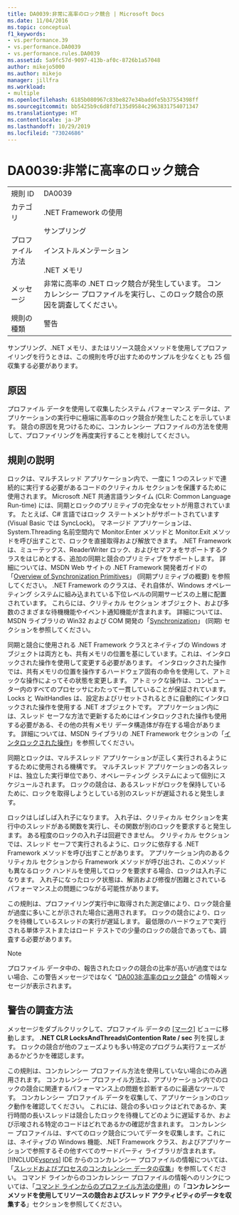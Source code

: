 ```yaml
---
title: DA0039:非常に高率のロック競合 | Microsoft Docs
ms.date: 11/04/2016
ms.topic: conceptual
f1_keywords:
- vs.performance.39
- vs.performance.DA0039
- vs.performance.rules.DA0039
ms.assetid: 5a9fc57d-9097-413b-af0c-8726b1a57048
author: mikejo5000
ms.author: mikejo
manager: jillfra
ms.workload:
- multiple
ms.openlocfilehash: 6185b080967c83be827e34baddfe5b37554398ff
ms.sourcegitcommit: bb5425b9c6d8fd7135d9584c2963831754071347
ms.translationtype: HT
ms.contentlocale: ja-JP
ms.lasthandoff: 10/29/2019
ms.locfileid: "73024686"
---
```

# <a name="da0039-very-high-rate-of-lock-contentions"></a>DA0039:非常に高率のロック競合

|||
|-|-|
|規則 ID|DA0039|
|カテゴリ|.NET Framework の使用|
|プロファイル方法|サンプリング<br /><br /> インストルメンテーション<br /><br /> .NET メモリ|
|メッセージ|非常に高率の .NET ロック競合が発生しています。 コンカレンシー プロファイルを実行し、このロック競合の原因を調査してください。|
|規則の種類|警告|

 サンプリング、.NET メモリ、またはリソース競合メソッドを使用してプロファイリングを行うときは、この規則を呼び出すためのサンプルを少なくとも 25 個収集する必要があります。

## <a name="cause"></a>原因
 プロファイル データを使用して収集したシステム パフォーマンス データは、アプリケーションの実行中に極端に高率のロック競合が発生したことを示しています。 競合の原因を見つけるために、コンカレンシー プロファイルの方法を使用して、プロファイリングを再度実行することを検討してください。

## <a name="rule-description"></a>規則の説明
 ロックは、マルチスレッド アプリケーション内で、一度に 1 つのスレッドで連続的に実行する必要があるコードのクリティカル セクションを保護するために使用されます。 Microsoft .NET 共通言語ランタイム (CLR: Common Language Run-time) には、同期とロックのプリミティブの完全なセットが用意されています。 たとえば、C# 言語ではロック ステートメントがサポートされています (Visual Basic では SyncLock)。 マネージド アプリケーションは、System.Threading 名前空間内で Monitor.Enter メソッドと Monitor.Exit メソッドを呼び出すことで、ロックを直接取得および解放できます。 .NET Framework は、ミューテックス、ReaderWriter ロック、およびセマフォをサポートするクラスをはじめとする、追加の同期と競合のプリミティブをサポートします。 詳細については、MSDN Web サイトの .NET Framework 開発者ガイドの「[Overview of Synchronization Primitives](/dotnet/standard/threading/overview-of-synchronization-primitives)」 (同期プリミティブの概要) を参照してください。 .NET Framework のクラスは、それ自体が、Windows オペレーティング システムに組み込まれている下位レベルの同期サービスの上層に配置されています。 これらには、クリティカル セクション オブジェクト、および多数のさまざまな待機機能やイベント通知機能が含まれます。 詳細については、MSDN ライブラリの Win32 および COM 開発の「[Synchronization](/windows/win32/sync/synchronization)」 (同期) セクションを参照してください。

 同期と競合に使用される .NET Framework クラスとネイティブの Windows オブジェクトは両方とも、共有メモリの位置を基にしています。これは、インタロックされた操作を使用して変更する必要があります。 インタロックされた操作では、共有メモリの位置を操作するハードウェア固有の命令を使用して、アトミックな操作によってその状態を変更します。 アトミックな操作は、コンピューター内のすべてのプロセッサにわたって一貫していることが保証されています。 Locks と WaitHandles は、設定およびリセットされるときに自動的にインタロックされた操作を使用する .NET オブジェクトです。 アプリケーション内には、スレッド セーフな方法で更新するためにはインタロックされた操作も使用する必要がある、その他の共有メモリ データ構造体が存在する場合があります。 詳細については、MSDN ライブラリの .NET Framework セクションの「[インタロックされた操作](/dotnet/api/system.threading.interlocked)」を参照してください。

 同期とロックは、マルチスレッド アプリケーションが正しく実行されるようにするために使用される機構です。 マルチスレッド アプリケーションの各スレッドは、独立した実行単位であり、オペレーティング システムによって個別にスケジュールされます。 ロックの競合は、あるスレッドがロックを保持しているために、ロックを取得しようとしている別のスレッドが遅延されると発生します。

 ロックはしばしば入れ子になります。 入れ子は、クリティカル セクションを実行中のスレッドがある関数を実行し、その関数が別のロックを要求すると発生します。 ある程度のロックの入れ子は回避できません。 クリティカル セクションでは、スレッド セーフで実行されるように、ロックに依存する .NET Framework メソッドを呼び出すことがあります。 アプリケーション内のあるクリティカル セクションから Framework メソッドが呼び出され、このメソッドも異なるロック ハンドルを使用してロックを要求する場合、ロックは入れ子になります。 入れ子になったロック状態は、解消および修復が困難とされているパフォーマンス上の問題につながる可能性があります。

 この規則は、プロファイリング実行中に取得された測定値により、ロック競合量が過度に多いことが示された場合に適用されます。 ロックの競合により、ロックを待機しているスレッドの実行が遅延します。 最低限のハードウェアで実行される単体テストまたはロード テストでの少量のロックの競合であっても、調査する必要があります。

> [!NOTE]
> プロファイル データ中の、報告されたロックの競合の比率が高いが過度ではない場合、この警告メッセージではなく "[DA0038:高率のロック競合](../profiling/da0038-high-rate-of-lock-contentions.md)" の情報メッセージが表示されます。

## <a name="how-to-investigate-a-warning"></a>警告の調査方法
 メッセージをダブルクリックして、プロファイル データの [[マーク]](../profiling/marks-view.md) ビューに移動します。  **.NET CLR LocksAndThreads\Contention Rate / sec** 列を探します。 ロックの競合が他のフェーズよりも多い特定のプログラム実行フェーズがあるかどうかを確認します。

 この規則は、コンカレンシー プロファイル方法を使用していない場合にのみ適用されます。 コンカレンシー プロファイル方法は、アプリケーション内でのロックの競合に関連するパフォーマンス上の問題を診断するのに最適なツールです。 コンカレンシー プロファイル データを収集して、アプリケーションのロック動作を確認してください。 これには、競合の多いロックはどれであるか、実行時間の長いスレッドは競合したロックを待機してどのように遅延するか、および示唆される特定のコードはどれであるかの確認が含まれます。 コンカレンシー プロファイルは、すべてのロック競合についてデータを収集します。これには、ネイティブの Windows 機能、.NET Framework クラス、およびアプリケーションで参照するその他すべてのサードパーティ ライブラリが含まれます。 [!INCLUDE[vsprvs](../code-quality/includes/vsprvs_md.md)] IDE からのコンカレンシー プロファイルの情報については、「[スレッドおよびプロセスのコンカレンシー データの収集](../profiling/collecting-thread-and-process-concurrency-data.md)」を参照してください。 コマンド ラインからのコンカレンシー プロファイルの情報へのリンクについては、「[コマンド ラインからのプロファイル方法の使用](../profiling/using-profiling-methods-to-collect-performance-data-from-the-command-line.md)」の「**コンカレンシー メソッドを使用してリソースの競合およびスレッド アクティビティのデータを収集する**」セクションを参照してください。